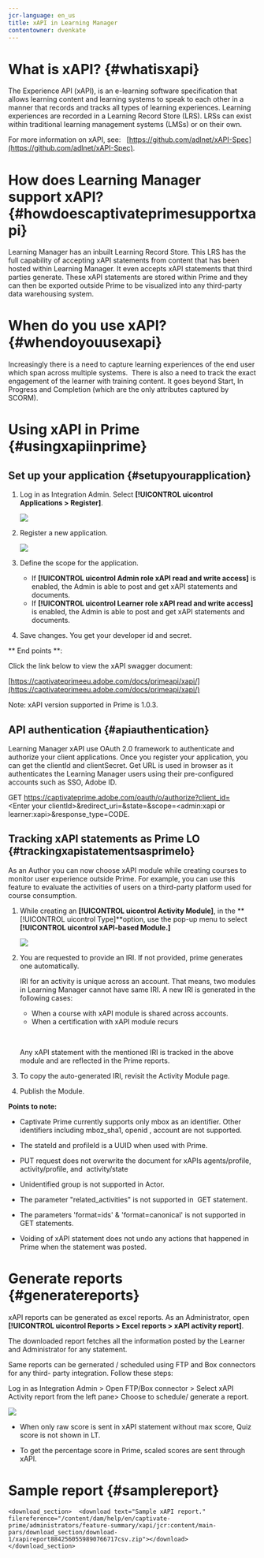```yaml
---
jcr-language: en_us
title: xAPI in Learning Manager
contentowner: dvenkate
---
```



# What is xAPI? {#whatisxapi}

The Experience API (xAPI), is an e-learning software specification that allows learning content and learning systems to speak to each other in a manner that records and tracks all types of learning experiences. Learning experiences are recorded in a Learning Record Store (LRS). LRSs can exist within traditional learning management systems (LMSs) or on their own.

For&nbsp;more information on xAPI,  see: &nbsp; [https://github.com/adlnet/xAPI-Spec](https://github.com/adlnet/xAPI-Spec).

# How does Learning Manager support xAPI? {#howdoescaptivateprimesupportxapi}

Learning Manager has an inbuilt Learning Record Store. This LRS has the full capability of accepting xAPI statements from content that has been hosted within Learning Manager. It even accepts xAPI statements that third parties generate. These xAPI statements are stored within Prime and they can then be exported outside Prime to be visualized into any third-party data warehousing system.

# When do you use xAPI? {#whendoyouusexapi}

Increasingly there is a need to capture learning experiences of the end user which span across multiple systems.&nbsp; There is also a need to track the exact engagement of the learner with training content. It goes beyond Start, In Progress and Completion (which are the only attributes captured by SCORM).

# Using xAPI in Prime {#usingxapiinprime}

## Set up your application {#setupyourapplication}

1. Log in as Integration Admin. Select **[!UICONTROL uicontrol Applications > Register]**.

   ![](assets/appregistration.png)

1. Register a new application.

   ![](assets/appregistration.png)

1. Define the&nbsp;scope for the application.

   * If **[!UICONTROL uicontrol Admin role xAPI read and write access]** is enabled, the Admin is able to post and get xAPI statements and documents.
   * If **[!UICONTROL uicontrol Learner role xAPI read and write access]** is enabled, the Admin is able to post and get xAPI statements and documents.

1. Save changes. You get your developer id and secret.

** End points **:

Click the link below to view the xAPI swagger document:

[https://captivateprimeeu.adobe.com/docs/primeapi/xapi/](https://captivateprimeeu.adobe.com/docs/primeapi/xapi/)

Note:  xAPI  version supported in Prime is 1.0.3.

## API authentication {#apiauthentication}

Learning Manager xAPI use OAuth 2.0 framework to authenticate and authorize your client applications.&nbsp;Once you register your application, you can get the clientId and clientSecret. Get URL is used in  browser  as it authenticates the Learning Manager users using their pre-configured accounts such as SSO, Adobe ID.&nbsp;

GET&nbsp;https://captivateprime.adobe.com/oauth/o/authorize?client_id=<Enter&nbsp;your clientId>&redirect_uri=<Enter a url to redirect to>&state=<Any String data>&scope=<admin:xapi or learner:xapi>&response_type=CODE.

## Tracking xAPI statements as Prime LO {#trackingxapistatementsasprimelo}

As an Author you can now choose xAPI module while creating courses to monitor user experience outside Prime. For example, you can use this feature to evaluate the activities of users on a third-party platform used for course consumption.

1. While creating an **[!UICONTROL uicontrol Activity Module]**, in the  **[!UICONTROL uicontrol Type]**option, use the pop-up menu to select  **[!UICONTROL uicontrol xAPI-based Module.]**

   ![](assets/xapimodulecreation.png)

1. You are requested to provide an IRI. If not provided, prime generates one automatically.

   IRI for an activity is unique across an account. That means, two modules in Learning Manager cannot have  same  IRI. A new IRI is generated in the following cases:

   * When a course with  xAPI  module is shared across accounts.
   * When a certification with xAPI module recurs

   &nbsp;

   Any xAPI&nbsp;statement&nbsp;with the mentioned IRI&nbsp;is&nbsp;tracked in the above module and are reflected in the Prime reports.&nbsp;

1. To copy the auto-generated IRI, revisit the Activity Module page.
1. Publish the Module.

**Points to note:**

* Captivate&nbsp;Prime currently supports  only   mbox  as an identifier. Other identifiers including&nbsp;mboz_sha1,  openid , account are not supported.

* The&nbsp;stateId and profileId is a UUID when used with Prime.
* PUT request does not overwrite the document for xAPIs&nbsp;agents/profile, activity/profile, and&nbsp; activity/state
* Unidentified  group is not supported in Actor.
* The parameter "related_activities"&nbsp;is not supported in&nbsp; GET  statement.
* The parameters 'format=ids' & 'format=canonical' is not supported in GET statements.
* Voiding of  xAPI  statement does not undo any actions that happened in Prime when the statement was posted.

# Generate reports {#generatereports}

xAPI  reports can be generated as excel reports. As an Administrator, open **[!UICONTROL uicontrol Reports > Excel reports > xAPI activity report]**.

The downloaded report&nbsp;fetches all the information posted by the Learner and Administrator for any statement.

Same reports can be  gernerated / scheduled using FTP and Box connectors for any  third- party integration. Follow these steps:

Log in as Integration Admin > Open FTP/Box connector > Select xAPI Activity report from the left pane> Choose to schedule/ generate a report.

![](assets/xapischedule.png)

* When  only  raw score is sent in  xAPI  statement without  max  score, Quiz score is not shown in LT.

* To get the percentage score in Prime,  scaled  scores are sent through xAPI.

# Sample report {#samplereport}

`<download_section>  <download text="Sample xAPI report." filereference="/content/dam/help/en/captivate-prime/administrators/feature-summary/xapi/jcr:content/main-pars/download_section/download-1/xapireport8842560559890766717csv.zip"></download> </download_section>`  